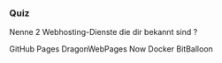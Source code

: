 ### Quiz

<quiz name="">
    <question multiple>
        <p>Nenne 2 Webhosting-Dienste die dir bekannt sind ?</p>
        <answer correct>GitHub Pages</answer>
        <answer>DragonWebPages</answer>
        <answer>Now Docker</answer>
	<answer correct>BitBalloon</answer>
    </question>
</quiz>


